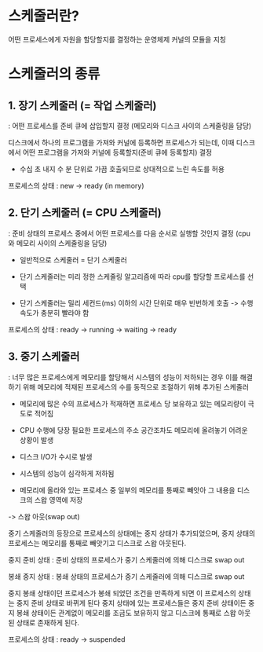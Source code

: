 # 스케줄러란?

어떤 프로세스에게 자원을 할당할지를 결정하는 운영체제 커널의 모듈을 지칭

# 스케줄러의 종류
## 1. 장기 스케줄러 (= 작업 스케줄러)

: 어떤 프로세스를 준비 큐에 삽입할지 결정 (메모리와 디스크 사이의 스케줄링을 담당)

디스크에서 하나의 프로그램을 가져와 커널에 등록하면 프로세스가 되는데, 이때 디스크에서 어떤 프로그램을 가져와 커널에 등록할지(준비 큐에 등록할지) 결정

- 수십 초 내지 수 분 단위로 가끔 호출되므로 상대적으로 느린 속도를 허용

프로세스의 상태 : new -> ready (in memory)

## 2. 단기 스케줄러 (= CPU 스케줄러)

: 준비 상태의 프로세스 중에서 어떤 프로세스를 다음 순서로 실행할 것인지 결정 (cpu와 메모리 사이의 스케줄링을 담당)

- 일반적으로 스케줄러 = 단기 스케줄러

- 단기 스케줄러는 미리 정한 스케줄링 알고리즘에 따라 cpu를 할당할 프로세스를 선택

- 단기 스케줄러는 밀리 세컨드(ms) 이하의 시간 단위로 매우 빈번하게 호출 -> 수행 속도가 충분히 빨라야 함

프로세스의 상태 : ready -> running -> waiting -> ready

## 3. 중기 스케줄러

: 너무 많은 프로세스에게 메모리를 할당해서 시스템의 성능이 저하되는 경우 이를 해결하기 위해 메모리에 적재된 프로세스의 수를 동적으로 조절하기 위해 추가된 스케줄러

- 메모리에 많은 수의 프로세스가 적재하면 프로세스 당 보유하고 있는 메모리량이 극도로 적어짐

- CPU 수행에 당장 필요한 프로세스의 주소 공간조차도 메모리에 올려놓기 어려운 상황이 발생

- 디스크 I/O가 수시로 발생

- 시스템의 성능이 심각하게 저하됨

- 메모리에 올라와 있는 프로세스 중 일부의 메모리를 통째로 빼앗아 그 내용을 디스크의 스왑 영역에 저장

-> 스왑 아웃(swap out)

중기 스케줄러의 등장으로 프로세스의 상태에는 중지 상태가 추가되었으며, 중지 상태의 프로세스는 메모리를 통째로 빼앗기고 디스크로 스왑 아웃된다.

중지 준비 상태 : 준비 상태의 프로세스가 중기 스케줄러에 의해 디스크로 swap out

봉쇄 중지 상태 : 봉쇄 상태의 프로세스가 중기 스케줄러에 의해 디스크로 swap out

중지 봉쇄 상태이던 프로세스가 봉쇄 되었던 조건을 만족하게 되면 이 프로세스의 상태는 중지 준비 상태로 바뀌게 된다 중지 상태에 있는 프로세스들은 중지 준비 상태이든 중지 봉쇄 상태이든 관계없이 메모리를 조금도 보유하지 않고 디스크에 통째로 스왑 아웃된 상태로 존재하게 된다.


프로세스의 상태 : ready -> suspended
